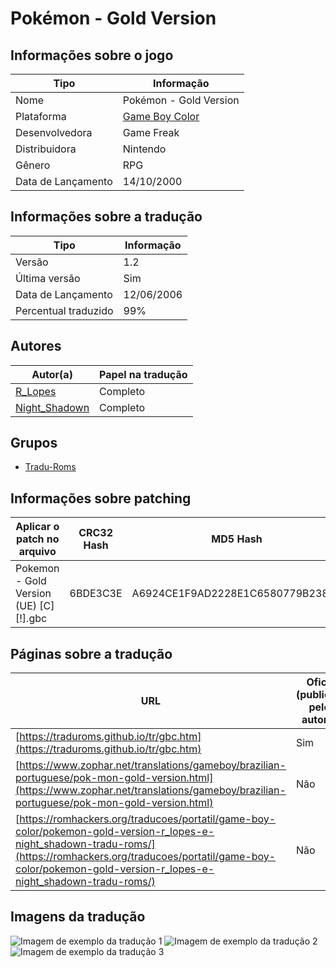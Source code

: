 # Pokémon - Gold Version

## Informações sobre o jogo

| Tipo | Informação |
| ----------- | ----------- |
| Nome | Pokémon \- Gold Version |
| Plataforma | [Game Boy Color](../) |
| Desenvolvedora | Game Freak |
| Distribuidora | Nintendo |
| Gênero | RPG |
| Data de Lançamento | 14/10/2000 |

## Informações sobre a tradução

| Tipo | Informação |
| ----------- | ----------- |
| Versão | 1\.2 |
| Última versão | Sim |
| Data de Lançamento | 12/06/2006 |
| Percentual traduzido | 99% |

## Autores

| Autor(a) | Papel na tradução |
| ----------- | ----------- |
| [R\_Lopes](../../../autores/r_lopes/) | Completo |
| [Night\_Shadown](../../../autores/night_shadown/) | Completo |

## Grupos

* [Tradu\-Roms](../../../grupos/tradu-roms/)

## Informações sobre patching

| Aplicar o patch no arquivo | CRC32 Hash | MD5 Hash |
| ----------- | ----------- | ----------- |
| Pokemon \- Gold Version \(UE\) \[C\]\[\!\]\.gbc | 6BDE3C3E | A6924CE1F9AD2228E1C6580779B23878 |

## Páginas sobre a tradução

| URL | Oficial (publicado pelos autores) | Possuí link de download |
| ----------- | ----------- | ----------- |
| [https://traduroms.github.io/tr/gbc.htm](https://traduroms.github.io/tr/gbc.htm) | Sim | Sim |
| [https://www.zophar.net/translations/gameboy/brazilian-portuguese/pok-mon-gold-version.html](https://www.zophar.net/translations/gameboy/brazilian-portuguese/pok-mon-gold-version.html) | Não | Sim |
| [https://romhackers.org/traducoes/portatil/game-boy-color/pokemon-gold-version-r_lopes-e-night_shadown-tradu-roms/](https://romhackers.org/traducoes/portatil/game-boy-color/pokemon-gold-version-r_lopes-e-night_shadown-tradu-roms/) | Não | Não |

## Imagens da tradução

![Imagem de exemplo da tradução 1](1.png)
![Imagem de exemplo da tradução 2](2.png)
![Imagem de exemplo da tradução 3](3.png)